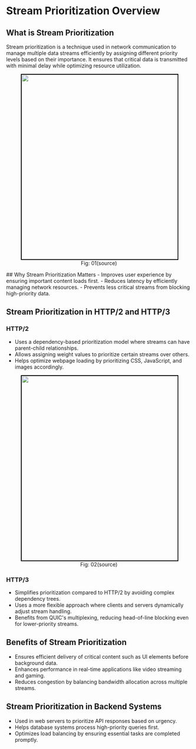 # Stream Prioritization Overview

## What is Stream Prioritization
Stream prioritization is a technique used in network communication to manage multiple data streams efficiently by assigning different priority levels based on their importance. It ensures that critical data is transmitted with minimal delay while optimizing resource utilization.

<figure>
	<div align="center">
	<img src="/data/HTTP_3/assets/Prioritization.png" height="500" width="500" style="border: 2px solid black;"></div>
	<figcaption style="text-align: center">Fig: 01(source)</figcaption>  
</figure>
## Why Stream Prioritization Matters
- Improves user experience by ensuring important content loads first.
- Reduces latency by efficiently managing network resources.
- Prevents less critical streams from blocking high-priority data.

## Stream Prioritization in HTTP/2 and HTTP/3
### HTTP/2
- Uses a dependency-based prioritization model where streams can have parent-child relationships.
- Allows assigning weight values to prioritize certain streams over others.
- Helps optimize webpage loading by prioritizing CSS, JavaScript, and images accordingly.

<figure>
	<div align="center">
	<img src="/data/HTTP_3/assets/Prioritization1.png" height="500" width="500" style="border: 2px solid black;"></div>
	<figcaption style="text-align: center">Fig: 02(source)</figcaption>  
</figure>

### HTTP/3
- Simplifies prioritization compared to HTTP/2 by avoiding complex dependency trees.
- Uses a more flexible approach where clients and servers dynamically adjust stream handling.
- Benefits from QUIC's multiplexing, reducing head-of-line blocking even for lower-priority streams.

## Benefits of Stream Prioritization
- Ensures efficient delivery of critical content such as UI elements before background data.
- Enhances performance in real-time applications like video streaming and gaming.
- Reduces congestion by balancing bandwidth allocation across multiple streams.

## Stream Prioritization in Backend Systems
- Used in web servers to prioritize API responses based on urgency.
- Helps database systems process high-priority queries first.
- Optimizes load balancing by ensuring essential tasks are completed promptly.
